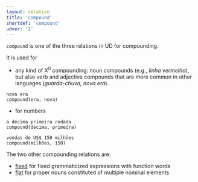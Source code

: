```yaml
---
layout: relation
title: 'compound'
shortdef: 'compound'
udver: '2'
---
```


`compound` is one of the three relations in UD for compounding.

It is used for

- any kind of X<sup>0</sup> compounding: noun compounds (e.g., *linha vermelha*), but also verb and
adjective compounds that are more common in other languages (_guarda-chuva, nova era_).
~~~ sdparse
nova era
compound(era, nova)
~~~


- for numbers

~~~ sdparse
a décima primeira rodada
compound(décima, primeira)
~~~

~~~ sdparse
vendas de US$ 150 milhões
compound(milhões, 150)
~~~


The two other compounding relations are:

- [fixed]() for fixed grammaticized expressions with function words
- [flat]() for proper nouns constituted of multiple nominal elements
<!-- Interlanguage links updated Pá kvě 14 11:08:56 CEST 2021 -->
